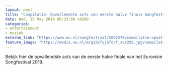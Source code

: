 ```yaml
---
layout: post
title: "Compilatie: Opvallendste acts van eerste halve finale Songfestival"
date: Wed, 15 May 2019 08:23:08 +0200
categories: 
- entertainment 
- muziek 
externe_link: "https://www.nu.nl/songfestival/5892270/compilatie-opvallendste-acts-van-eerste-halve-finale-songfestival.html"
feature_image: "https://media.nu.nl/m/g12xfyjafocf_sqr256.jpg/compilatie-opvallendste-acts-van-eerste-halve-finale-songfestival.jpg"
---
```


Bekijk hier de opvallendste acts van de eerste halve finale van het Eurovisie Songfestival 2019.
